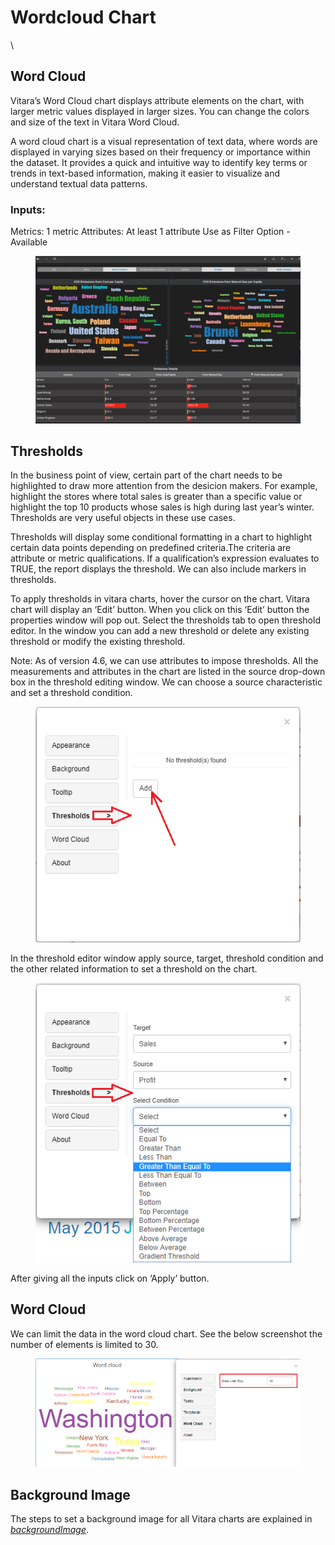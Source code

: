 # Wordcloud Chart

\


## Word Cloud <a href="#word-cloud" id="word-cloud"></a>

Vitara’s Word Cloud chart displays attribute elements on the chart, with larger metric values displayed in larger sizes. You can change the colors and size of the text in Vitara Word Cloud.

A word cloud chart is a visual representation of text data, where words are displayed in varying sizes based on their frequency or importance within the dataset. It provides a quick and intuitive way to identify key terms or trends in text-based information, making it easier to visualize and understand textual data patterns.

### Inputs: <a href="#inputs" id="inputs"></a>

Metrics: 1 metric Attributes: At least 1 attribute Use as Filter Option - Available

<figure><img src="../.gitbook/assets/image22.png" alt=""><figcaption></figcaption></figure>

## Thresholds <a href="#thresholds" id="thresholds"></a>

In the business point of view, certain part of the chart needs to be highlighted to draw more attention from the desicion makers. For example, highlight the stores where total sales is greater than a specific value or highlight the top 10 products whose sales is high during last year’s winter. Thresholds are very useful objects in these use cases.

Thresholds will display some conditional formatting in a chart to highlight certain data points depending on predefined criteria.The criteria are attribute or metric qualifications. If a qualification’s expression evaluates to TRUE, the report displays the threshold. We can also include markers in thresholds.

To apply thresholds in vitara charts, hover the cursor on the chart. Vitara chart will display an ‘Edit’ button. When you click on this ‘Edit’ button the properties window will pop out. Select the thresholds tab to open threshold editor. In the window you can add a new threshold or delete any existing threshold or modify the existing threshold.

Note: As of version 4.6, we can use attributes to impose thresholds. All the measurements and attributes in the chart are listed in the source drop-down box in the threshold editing window. We can choose a source characteristic and set a threshold condition.

<figure><img src="../.gitbook/assets/image533.png" alt=""><figcaption></figcaption></figure>

In the threshold editor window apply source, target, threshold condition and the other related information to set a threshold on the chart.

<figure><img src="../.gitbook/assets/image534.png" alt=""><figcaption></figcaption></figure>

After giving all the inputs click on ‘Apply’ button.

## Word Cloud <a href="#word-cloud-1" id="word-cloud-1"></a>

We can limit the data in the word cloud chart. See the below screenshot the number of elements is limited to 30.

<figure><img src="../.gitbook/assets/WC1.png" alt=""><figcaption></figcaption></figure>

## Background Image <a href="#background-image" id="background-image"></a>

The steps to set a background image for all Vitara charts are explained in [_backgroundImage_](background-images.md).
